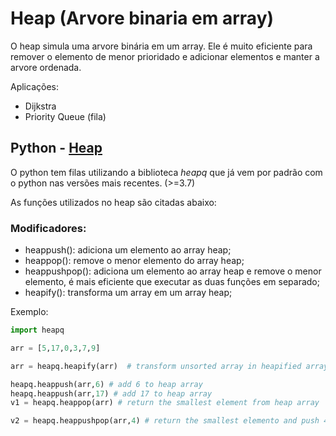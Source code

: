# Heap (Arvore binaria em array)

O heap simula uma arvore binária em um array. Ele é muito eficiente para remover o elemento de menor prioridado e adicionar elementos e manter a arvore ordenada.

Aplicações:
 - Dijkstra
 - Priority Queue (fila)

## Python - [Heap](https://docs.python.org/3/library/heapq.html)

O python tem filas utilizando a biblioteca _heapq_ que já vem por padrão com o python nas versões mais recentes. (>=3.7)

As funções utilizados no heap são citadas abaixo:


### Modificadores:
 - heappush(): adiciona um elemento ao array heap;
 - heappop(): remove o menor elemento do array heap;
 - heappushpop(): adiciona um elemento ao array heap e remove o menor elemento, é mais eficiente que executar as duas funções em separado;
 - heapify(): transforma um array em um array heap;


Exemplo:
```python
import heapq

arr = [5,17,0,3,7,9]

arr = heapq.heapify(arr)  # transform unsorted array in heapified array

heapq.heappush(arr,6) # add 6 to heap array
heapq.heappush(arr,17) # add 17 to heap array
v1 = heapq.heappop(arr) # return the smallest element from heap array

v2 = heapq.heappushpop(arr,4) # return the smallest elemento and push 4 to heap array

```





